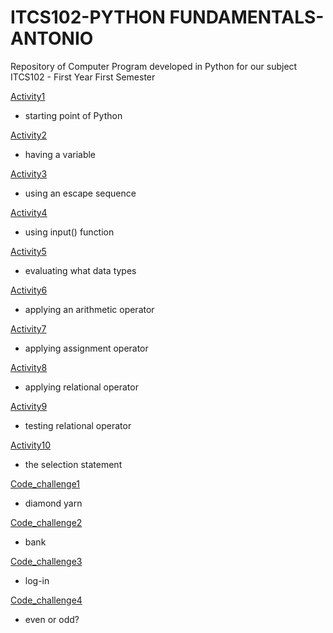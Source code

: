 # ITCS102-PYTHON FUNDAMENTALS-ANTONIO
Repository of Computer Program developed in Python for our subject ITCS102 - First Year First Semester

[Activity1](https://github.com/danielaaaaaa-q/ITCS102-FUNDAMENTALS-PROGRAMMING-PYTHON/blob/main/activity1.py)
- starting point of Python

[Activity2](https://github.com/danielaaaaaa-q/ITCS102-FUNDAMENTALS-PROGRAMMING-PYTHON/blob/main/activity2.py)
- having a variable

[Activity3](https://github.com/danielaaaaaa-q/ITCS102-FUNDAMENTALS-PROGRAMMING-PYTHON/blob/main/activity3.py)
- using an escape sequence

[Activity4](https://github.com/danielaaaaaa-q/ITCS102-FUNDAMENTALS-PROGRAMMING-PYTHON/blob/main/activity4.py)
- using input() function

[Activity5](https://github.com/danielaaaaaa-q/ITCS102-FUNDAMENTALS-PROGRAMMING-PYTHON/blob/main/activity5.py)
- evaluating what data types

[Activity6](https://github.com/danielaaaaaa-q/ITCS102-FUNDAMENTALS-PROGRAMMING-PYTHON/blob/main/activity6.py)
- applying an arithmetic operator

[Activity7](https://github.com/danielaaaaaa-q/ITCS102-FUNDAMENTALS-PROGRAMMING-PYTHON/blob/main/activity7.py)
- applying assignment operator

[Activity8](https://github.com/danielaaaaaa-q/ITCS102-FUNDAMENTALS-PROGRAMMING-PYTHON/blob/main/activity8.py)
- applying relational operator

[Activity9](https://github.com/danielaaaaaa-q/ITCS102-FUNDAMENTALS-PROGRAMMING-PYTHON/blob/main/activity9.py)
- testing relational operator

[Activity10](https://github.com/danielaaaaaa-q/ITCS102-FUNDAMENTALS-PROGRAMMING-PYTHON/blob/main/activity10.py)
- the selection statement

[Code_challenge1](https://github.com/danielaaaaaa-q/ITCS102-FUNDAMENTALS-PROGRAMMING-PYTHON/blob/main/code_challenge1.py)
- diamond yarn

[Code_challenge2](https://github.com/danielaaaaaa-q/ITCS102-FUNDAMENTALS-PROGRAMMING-PYTHON/blob/main/code_challenge2.py)
- bank

[Code_challenge3](https://github.com/danielaaaaaa-q/ITCS102-FUNDAMENTALS-PROGRAMMING-PYTHON/blob/main/code_challenge3.py)
- log-in

[Code_challenge4](https://github.com/danielaaaaaa-q/ITCS102-FUNDAMENTALS-PROGRAMMING-PYTHON/blob/main/code_challenge4.py)
- even or odd?
